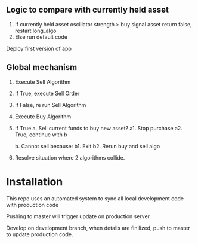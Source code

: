 ## Logic to compare with currently held asset

1. If currently held asset oscillator strength > buy signal asset
    return false, restart long_algo
2. Else
    run default code

Deploy first version of app

## Global mechanism 

1. Execute Sell Algorithm
2. If True, execute Sell Order
3. If False, re run Sell Algorithm


1. Execute Buy Algorithm
2. If True
    a. Sell current funds to buy new asset?
        a1. Stop purchase
        a2. True, continue with b

    b. Cannot sell because:
        b1. Exit
        b2. Rerun buy and sell algo

3. Resolve situation where 2 algorithms collide.


# Installation

This repo uses an automated system to sync all local development code with production code

Pushing to master will trigger update on production server.

Develop on development branch, when details are finilized, push to master to update production code.

